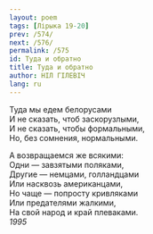 ```yaml
---
layout: poem
tags: [Лірыка 19-20]
prev: /574/
next: /576/
permalink: /575
id: Туда и обратно
title: Туда и обратно
author: НІЛ ГІЛЕВІЧ
lang: ru
---
```



Туда мы едем белорусами  
И не сказать, чтоб заскорузлыми,  
И не сказать, чтобы формальными,  
Но,  без сомнения, нормальными.  

А возвращаемся же всякими:  
Одни — завзятыми поляками,  
Другие — немцами, голландцами  
Или насквозь американцами,  
Но чаще — попросту кривляками  
Или предателями жалкими,  
На свой народ и край плеваками.  
*1995*  
